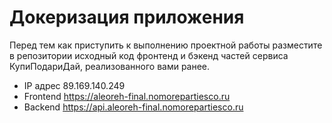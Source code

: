 # Докеризация приложения

Перед тем как приступить к выполнению проектной работы разместите в репозитории исходный код фронтенд и бэкенд частей сервиса КупиПодариДай, реализованного вами ранее. 

- IP адрес 89.169.140.249
- Frontend https://aleoreh-final.nomorepartiesco.ru
- Backend https://api.aleoreh-final.nomorepartiesco.ru